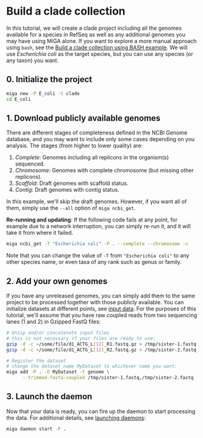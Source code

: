 # Build a clade collection

In this tutorial, we will create a clade project including all the genomes
available for a species in RefSeq as well as any additional genomes you may have
using MiGA alone. If you want to explore a more manual approach using `bash`,
see the [Build a clade collection using BASH example](deploy-clade-bash).
We will use *Escherichia coli* as the target species, but you can use any
species (or any taxon) you want.

## 0. Initialize the project

```bash
miga new -P E_coli -t clade
cd E_coli
```

## 1. Download publicly available genomes

There are different stages of completeness defined in the NCBI Genome database,
and you may want to include only some cases depending on you analysis. The
stages (from higher to lower quality) are:

1. *Complete*: Genomes including all replicons in the organism(s) sequenced.
2. *Chromosome*: Genomes with complete chromosome (but missing other replicons).
3. *Scaffold*: Draft genomes with scaffold status.
4. *Contig*: Draft genomes with contig status.

In this example, we'll skip the draft genomes. However, if you want all of them,
simply use the `--all` option of `miga ncbi_get`.

**Re-running and updating**: If the following code fails at any point, for
example due to a network interruption, you can simply re-run it, and it will
take it from where it failed.

```bash
miga ncbi_get -T "Escherichia coli" -P . --complete --chromosome -v
```

Note that you can change the value of `-T` from `"Escherichia coli"` to any
other species name, or even taxa of any rank such as genus or family.

## 2. Add your own genomes

If you have any unreleased genomes, you can simply add them to the same project
to be processed together with those publicly available. You can initialize
datasets at different points, see [input data](/part2/input). For the
purposes of this tutorial, we'll assume that you have raw coupled reads from two
sequencing lanes (1 and 2) in Gzipped FastQ files:

```bash
# Unzip and/or concatenate input files
# this is not necessary if your files are ready to use:
gzip -d -c ~/some/file/d1_ACTG_L[12]_R1.fastq.gz > /tmp/sister-1.fastq
gzip -d -c ~/some/file/d1_ACTG_L[12]_R2.fastq.gz > /tmp/sister-2.fastq

# Register the dataset
# change the dataset name MyDataset to whichever name you want:
miga add -P . -D MyDataset -t genome \
      --trimmed-fasta-coupled /tmp/sister-1.fastq,/tmp/sister-2.fastq
```

## 3. Launch the daemon

Now that your data is ready, you can fire up the daemon to start processing the
data. For additional details, see [launching daemons](daemons):

```bash
miga daemon start -P .
```

